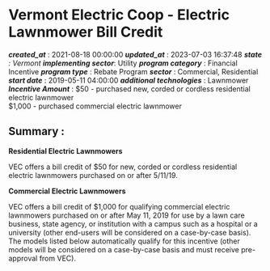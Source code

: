 # Vermont Electric Coop - Electric Lawnmower Bill Credit 
 ***created_at*** : 2021-08-18 00:00:00 
 ***updated_at*** : 2023-07-03 16:37:48 
 ***state** : Vermont 
 **implementing sector***: Utility 
 ***program category*** : Financial Incentive 
 ***program type*** : Rebate Program 
 ***sector*** : Commercial, Residential 
 ***start date*** : 2019-05-11 04:00:00 
 ***additional technologies*** : Lawnmower 
 ***Incentive Amount*** : $50 - purchased new, corded or cordless residential electric lawnmower  
$1,000 - purchased commercial electric lawnmower

 
 ## Summary : 
 **Residential Electric Lawnmowers**

VEC offers a bill credit of $50 for new, corded or cordless residential
electric lawnmowers purchased on or after 5/11/19.  

**Commercial Electric Lawnmowers**

VEC offers a bill credit of $1,000 for qualifying commercial electric
lawnmowers purchased on or after May 11, 2019 for use by a lawn care business,
state agency, or institution with a campus such as a hospital or a university
(other end-users will be considered on a case-by-case basis). The models
listed below automatically qualify for this incentive (other models will be
considered on a case-by-case basis and must receive pre-approval from VEC).

 
 